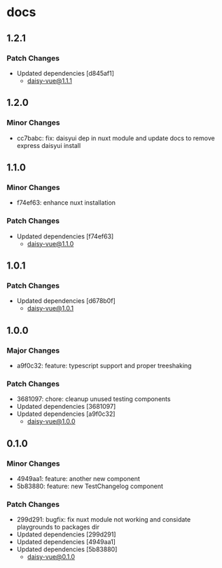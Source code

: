 # docs

## 1.2.1

### Patch Changes

- Updated dependencies [d845af1]
  - daisy-vue@1.1.1

## 1.2.0

### Minor Changes

- cc7babc: fix: daisyui dep in nuxt module and update docs to remove express daisyui install

## 1.1.0

### Minor Changes

- f74ef63: enhance nuxt installation

### Patch Changes

- Updated dependencies [f74ef63]
  - daisy-vue@1.1.0

## 1.0.1

### Patch Changes

- Updated dependencies [d678b0f]
  - daisy-vue@1.0.1

## 1.0.0

### Major Changes

- a9f0c32: feature: typescript support and proper treeshaking

### Patch Changes

- 3681097: chore: cleanup unused testing components
- Updated dependencies [3681097]
- Updated dependencies [a9f0c32]
  - daisy-vue@1.0.0

## 0.1.0

### Minor Changes

- 4949aa1: feature: another new component
- 5b83880: feature: new TestChangelog component

### Patch Changes

- 299d291: bugfix: fix nuxt module not working and considate playgrounds to packages dir
- Updated dependencies [299d291]
- Updated dependencies [4949aa1]
- Updated dependencies [5b83880]
  - daisy-vue@0.1.0
